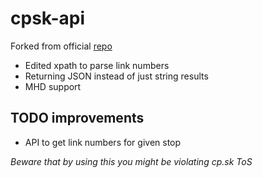 cpsk-api
===============

Forked from official [repo](https://github.com/Adman/python-cpsk-api)

- Edited xpath to parse link numbers
- Returning JSON instead of just string results
- MHD support

TODO improvements
------------
 - API to get link numbers for given stop


*Beware that by using this you might be violating cp.sk ToS*
